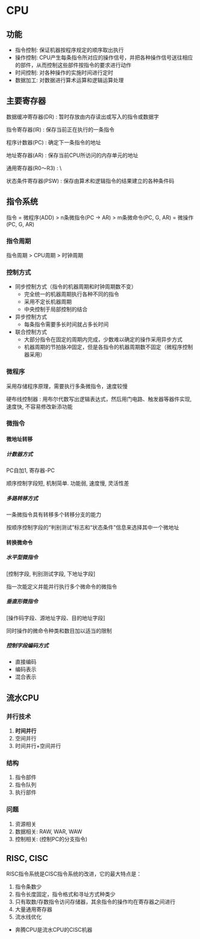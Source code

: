 <!--
    vi: ft=pandoc.markdown
-->

# CPU

## 功能

* 指令控制: 保证机器按程序规定的顺序取出执行
* 操作控制: CPU产生每条指令所对应的操作信号，并把各种操作信号送往相应的部件，从而控制这些部件按指令的要求进行动作
* 时间控制: 对各种操作的实施时间进行定时
* 数据加工: 对数据进行算术运算和逻辑运算处理

## 主要寄存器

数据缓冲寄存器(DR)
: 暂时存放由内存读出或写入的指令或数据字

指令寄存器(IR)
: 保存当前正在执行的一条指令

程序计数器(PC)
: 确定下一条指令的地址

地址寄存器(AR)
: 保存当前CPU所访问的内存单元的地址

通用寄存器(R0～R3)
: \ 

状态条件寄存器(PSW)
: 保存由算术和逻辑指令的结果建立的各种条件码

## 指令系统

指令 = 微程序(ADD) > n条微指令(PC -> AR) > m条微命令(PC, G, AR) = 微操作(PC, G, AR)

### 指令周期

指令周期 > CPU周期 > 时钟周期

### 控制方式

* 同步控制方式（指令的机器周期和时钟周期数不变）
  * 完全统一的机器周期执行各种不同的指令
  * 采用不定长机器周期
  * 中央控制于局部控制的结合
* 异步控制方式
  * 每条指令需要多长时间就占多长时间
* 联合控制方式
  * 大部分指令在固定的周期内完成，少数难以确定的操作采用异步方式
  * 机器周期的节拍脉冲固定，但是各指令的机器周期数不固定（微程序控制器采用）

### 微程序

采用存储程序原理，需要执行多条微指令，速度较慢

硬布线控制器
: 用布尔代数写出逻辑表达式，然后用门电路、触发器等器件实现, 速度快, 不容易修改新添功能

### 微指令

#### 微地址转移

##### 计数器方式

PC自加1, 寄存器-PC

顺序控制字段短, 机制简单. 功能弱, 速度慢, 灵活性差

##### 多路转移方式

一条微指令具有转移多个转移分支的能力

按顺序控制字段的“判别测试”标志和“状态条件”信息来选择其中一个微地址

#### 转换微命令

##### 水平型微指令

[控制字段, 判别测试字段, 下地址字段]

指一次能定义并能并行执行多个微命令的微指令

##### 垂直形微指令

[操作码字段、源地址字段、目的地址字段]

同时操作的微命令种类和数目加以适当的限制

##### 控制字段编码方式

* 直接编码
* 编码表示
* 混合表示

## 流水CPU

### 并行技术

1. **时间并行**
2. 空间并行
3. 时间并行+空间并行

### 结构

1. 指令部件
2. 指令队列
3. 执行部件
   
### 问题

1. 资源相关
2. 数据相关: RAW, WAR, WAW
3. 控制相关: (控制PC的分支指令)

## RISC, CISC

RISC指令系统是CISC指令系统的改进，它的最大特点是：

1. 指令条数少
2. 指令长度固定，指令格式和寻址方式种类少
3. 只有取数/存数指令访问存储器，其余指令的操作均在寄存器之间进行
4. 大量通用寄存器
5. 流水线优化

* 奔腾CPU是流水CPU的CISC机器